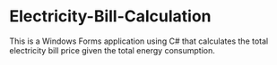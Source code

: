 # Electricity-Bill-Calculation
This is a Windows Forms application using C# that calculates the total electricity bill price given the total energy consumption.
